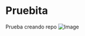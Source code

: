 # Pruebita
Prueba creando repo
![Image](https://github.com/user-attachments/assets/98426508-cec2-4ce7-b687-5721d910f9b0)
